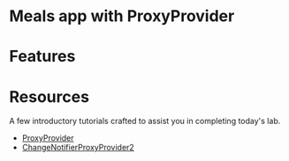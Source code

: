 # Meals app with ProxyProvider

# Features

# Resources

A few introductory tutorials crafted to assist you in completing today's lab.


- [ProxyProvider](https://pub.dev/packages/provider#proxyprovider)
- [ChangeNotifierProxyProvider2](https://pub.dev/documentation/provider/latest/provider/ChangeNotifierProxyProvider2-class.html)


